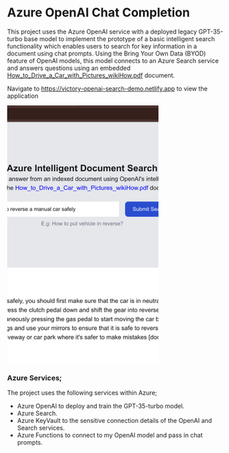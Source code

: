# Azure OpenAI Chat Completion 

This project uses the Azure OpenAI service with a deployed legacy GPT-35-turbo base model to implement the prototype of a basic intelligent search functionality which enables users to search for key information in a document using chat prompts. Using the Bring Your Own Data (BYOD) feature of OpenAI models, this model connects to an Azure Search service and answers questions using an embedded [How_to_Drive_a_Car_with_Pictures_wikiHow.pdf](https://victoryaistorageaccount.blob.core.windows.net/fileupload-files/How_to_Drive_a_Car_with_Pictures_wikiHow.pdf?sp=r&st=2024-10-22T16:07:06Z&se=2026-12-01T01:07:06Z&sv=2022-11-02&sr=b&sig=eeVoxRq%2FU5xZmXA6WssPbG4NhsK%2BqExmn9zb2xpim%2Bs%3D) document. 

Navigate to https://victory-openai-search-demo.netlify.app to view the application

<img src="./images/Screenshot-1.png" style="height: 600px; width: 70%; object-fit: cover;" />

### Azure Services; 

The project uses the following services within Azure; 

- Azure OpenAI to deploy and train the GPT-35-turbo model.
- Azure Search. 
- Azure KeyVault to the sensitive connection details of the OpenAI and Search services.  
- Azure Functions to connect to my OpenAI model and pass in chat prompts. 

